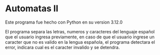 # Automatas II

Este programa fue hecho con Python en su version 3.12.0 

El programa separa las letras, numeros y caracteres del lenguaje español que el usuario ingresa previamente, 
en caso de que el usuario ingrese un caracter que no es valido en la lengua española, el programa detectara el error, indicara cual es el caracter invalido y se detendra.
